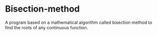 # Bisection-method
A program based on a mathematical algorithm called bisection method to find the roots of any continuous function.
